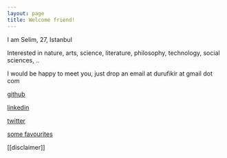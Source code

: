 ```yaml
---
layout: page
title: Welcome friend! 
---
```


I am Selim, 27, Istanbul

Interested in nature, arts, science, literature, philosophy, technology, social sciences, ..

I would be happy to meet you, just drop an email at durufikir at gmail dot com  

[github](https://github.com/selimslab)

[linkedin](https://www.linkedin.com/in/time/)

[twitter](https://twitter.com/selimsnotes)

[some favourites](/lists)

[[disclaimer]]